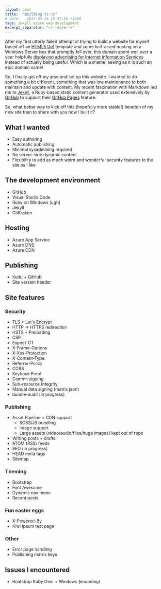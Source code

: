 ```yaml
---
layout: post
title:  "Building tc.nz"
# date:   2017-04-16 15:41:06 +1200
tags: jekyll azure web-development
excerpt_separator: "<!--more-->"
---
```


After my first utterly failed attempt at trying to build a website for myself based off an [HTML5 Up!](https://html5up.net/) template and some half-arsed hosting on a Windows Server box that promptly fell over, this domain spent well over a year helpfully [displaying advertising for Internet Information Services](https://web-beta.archive.org/web/20161009043440/tc.nz) instead of actually being useful. Which is a shame, seeing as it is such an epic domain name!

So, I finally got off my arse and set up this website. I wanted to do something a bit different, something that was low maintenance to both maintain and update with content. My recent fascination with Markdown led me to [Jekyll](https://jekyllrb.com/), a Ruby-based static content generator used extensively by [GitHub](https://github.com/) to support their [GitHub Pages](https://pages.github.com/) feature.

So, what better way to kick off this (hopefully more stable!) iteration of my new site than to share with you how I built it?

<!--more-->

## What I wanted

* Easy authoring
* Automatic publishing
* Minimal sysadmining required
* No server-side dynamic content
* Flexibility to add as much weird and wonderful security features to the site as I like

## The development environment

* GitHub
* Visual Studio Code
* Ruby on Windows (ugh)
* Jekyll
* GitKraken

## Hosting

* Azure App Service
* Azure DNS
* Azure CDN

## Publishing

* Kudu + GitHub
* Site version header

## Site features

### Security

* TLS + Let's Encrypt
* HTTP -> HTTPS redirection
* HSTS + Preloading
* CSP
* Expect-CT
* X-Frame-Options
* X-Xss-Protection
* X-Content-Type
* Referrer-Policy
* CORS
* Keybase Proof
* Commit signing
* Sub-resource Integrity
* Manual data signing (matrix.json)
* bundle-audit (in progress)

### Publishing

* Asset Pipeline + CDN support
    * SCSS/JS bundling
    * Image support
    * Large assets (video/audio/files/huge images) kept out of repo
* Writing posts + drafts
* ATOM (RSS) feeds
* SEO (in progress)
* HEAD meta tags
* Sitemap

### Theming

* Bootstrap
* Font Awesome
* Dynamic nav menu
* Recent posts

### Fun easter eggs

* X-Powered-By
* Kiwi Ipsum test page

### Other

* Error page handling
* Publishing matrix keys

## Issues I encountered

* Bootstrap Ruby Gem + Windows (encoding)


